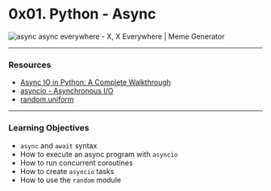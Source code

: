 # 0x01. Python - Async

![async async everywhere - X, X Everywhere | Meme Generator](https://memegenerator.net/img/instances/65393173.jpg)

------

### Resources

- [Async IO in Python: A Complete Walkthrough](https://intranet.hbtn.io/rltoken/0FDY9iHLQ_UcSGoYLfv_tQ)
- [asyncio - Asynchronous I/O](https://intranet.hbtn.io/rltoken/mr49MheJNH97N-xHbDUk_w)
- [random.uniform](https://intranet.hbtn.io/rltoken/2d9o-mvWPygQ46-4snE99w)

------

### Learning Objectives

- `async` and `await` syntax
- How to execute an async program with `asyncio`
- How to run concurrent coroutines
- How to create `asyncio` tasks
- How to use the `random` module